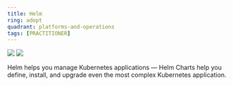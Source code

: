 ```yaml
---
title: Helm
ring: adopt
quadrant: platforms-and-operations
tags: [PRACTITIONER]
---
```


[![](https://img.shields.io/badge/helm-0c7cba?logo=gitbook&logoColor=000&style=flat)](https://helm.sh/)
[![](https://img.shields.io/badge/helm-de5f85?logo=github&logoColor=000&style=flat)](https://github.com/helm/helm)

Helm helps you manage Kubernetes applications — Helm Charts help you define, install, and upgrade even the most complex Kubernetes application.